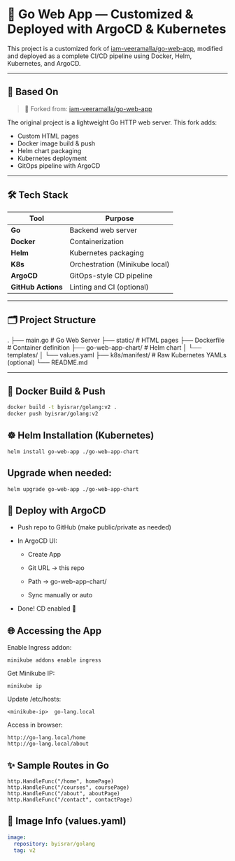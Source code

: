 # 🚀 Go Web App — Customized & Deployed with ArgoCD & Kubernetes

This project is a customized fork of [iam-veeramalla/go-web-app](https://github.com/iam-veeramalla/go-web-app), modified and deployed as a complete CI/CD pipeline using Docker, Helm, Kubernetes, and ArgoCD.

---

## 🧱 Based On

> 🔗 Forked from: [iam-veeramalla/go-web-app](https://github.com/iam-veeramalla/go-web-app)

The original project is a lightweight Go HTTP web server. This fork adds:
- Custom HTML pages
- Docker image build & push
- Helm chart packaging
- Kubernetes deployment
- GitOps pipeline with ArgoCD

---

## 🛠 Tech Stack

| Tool        | Purpose                         |
|-------------|----------------------------------|
| **Go**      | Backend web server              |
| **Docker**  | Containerization                |
| **Helm**    | Kubernetes packaging             |
| **K8s**     | Orchestration (Minikube local) |
| **ArgoCD**  | GitOps-style CD pipeline        |
| **GitHub Actions** | Linting and CI (optional) |

---

## 🗂 Project Structure
.
├── main.go # Go Web Server
├── static/ # HTML pages
├── Dockerfile # Container definition
├── go-web-app-chart/ # Helm chart
│ └── templates/
│ └── values.yaml
├── k8s/manifest/ # Raw Kubernetes YAMLs (optional)
└── README.md


---

## 🐳 Docker Build & Push

```bash
docker build -t byisrar/golang:v2 .
docker push byisrar/golang:v2
```
## ☸️ Helm Installation (Kubernetes)
```
helm install go-web-app ./go-web-app-chart
```
## Upgrade when needed:
```
helm upgrade go-web-app ./go-web-app-chart
```
## 🔁 Deploy with ArgoCD

- Push repo to GitHub (make public/private as needed)

- In ArgoCD UI:

  - Create App

  - Git URL → this repo

  - Path → go-web-app-chart/

  - Sync manually or auto

- Done! CD enabled 🔁

## 🌐 Accessing the App

Enable Ingress addon:
```
minikube addons enable ingress
```
Get Minikube IP:
```
minikube ip
```
Update /etc/hosts:
```
<minikube-ip>  go-lang.local
```
Access in browser:
```
http://go-lang.local/home
http://go-lang.local/about
```

## ✨ Sample Routes in Go
```
http.HandleFunc("/home", homePage)
http.HandleFunc("/courses", coursePage)
http.HandleFunc("/about", aboutPage)
http.HandleFunc("/contact", contactPage)
```
## 🔐 Image Info (values.yaml)
```yaml
image:
  repository: byisrar/golang
  tag: v2
```
























